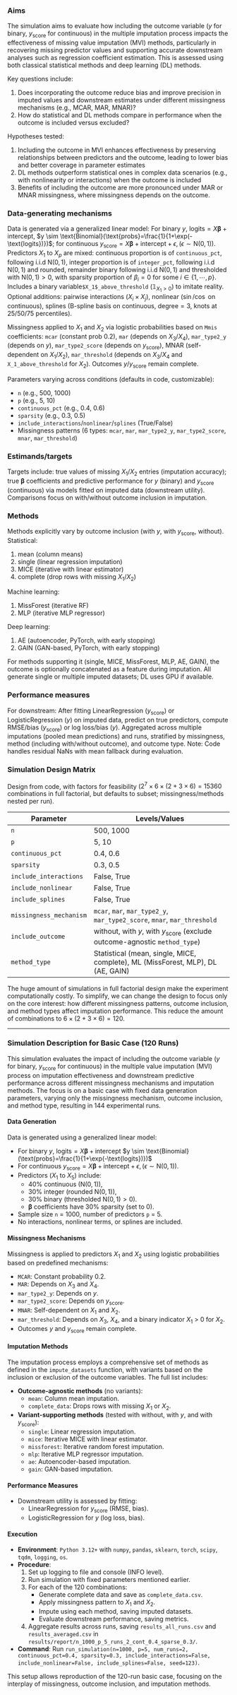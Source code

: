 ### Aims
The simulation aims to evaluate how including the outcome variable ($y$ for binary, $y_\text{score}$ for continuous) in the multiple imputation process impacts the effectiveness of missing value imputation (MVI) methods, particularly in recovering missing predictor values and supporting accurate downstream analyses such as regression coefficient estimation. This is assessed using both classical statistical methods and deep learning (DL) methods.

Key questions include:
1. Does incorporating the outcome reduce bias and improve precision in imputed values and downstream estimates under different missingness mechanisms (e.g., MCAR, MAR, MNAR)?
2. How do statistical and DL methods compare in performance when the outcome is included versus excluded?

Hypotheses tested:
1. Including the outcome in MVI enhances effectiveness by preserving relationships between predictors and the outcome, leading to lower bias and better coverage in parameter estimates
2. DL methods outperform statistical ones in complex data scenarios (e.g., with nonlinearity or interactions) when the outcome is included
3. Benefits of including the outcome are more pronounced under MAR or MNAR missingness, where missingness depends on the outcome.

### Data-generating mechanisms
Data is generated via a generalized linear model: For binary $y$, $\text{logits} = X\boldsymbol{\beta}+\text{intercept}$, $y \sim \text{Binomial}(\text{probs}=\frac{1}{1+\exp(-\text{logits})})$; for continuous $y_\text{score} = X\boldsymbol{\beta} + \text{intercept} + \epsilon, (\epsilon \sim \text{N}(0,1))$. Predictors $X_1$ to $X_p$ are mixed: continuous proportion is of `continuous_pct`, following i.i.d $\text{N}(0,1)$, integer proportion is of `integer_pct`, following i.i.d $\text{N}(0,1)$ and rounded, remainder binary following i.i.d $\text{N}(0,1)$ and thresholded with $\text{N}(0,1)>0$, with sparsity proportion of $\beta_i=0$ for some $i\in\{1,\cdots, p\}$. Includes a binary variable`$X_1$_above_threshold` ($\mathbb{1}_{X_1>0}$) to imitate reality. Optional additions: pairwise interactions ($X_i \times X_j$), nonlinear ($\sin$/$\cos$ on continuous), splines (B-spline basis on continuous, degree$=3$, knots at $25/50/75$ percentiles).

Missingness applied to $X_1$ and $X_2$ via logistic probabilities based on `Mmis` coefficients: `mcar` (constant prob $0.2$), `mar` (depends on $X_3$/$X_4$), `mar_type2_y` (depends on $y$), `mar_type2_score` (depends on $y_\text{score}$), MNAR (self-dependent on $X_1$/$X_2$), `mar_threshold` (depends on $X_3$/$X_4$ and `X_1_above_threshold` for $X_2$). Outcomes $y$/$y_\text{score}$ remain complete.

Parameters varying across conditions (defaults in code, customizable):
- `n` (e.g., $500$, $1000$)
- `p` (e.g., $5$, $10$)
- `continuous_pct` (e.g., $0.4$, $0.6$)
- `sparsity` (e.g., $0.3$, $0.5$)
- `include_interactions`/`nonlinear`/`splines` (True/False)
- Missingness patterns (6 types: `mcar`, `mar`, `mar_type2_y`, `mar_type2_score`, `mnar`, `mar_threshold`)

### Estimands/targets
Targets include: true values of missing $X_1$/$X_2$ entries (imputation accuracy); true $\boldsymbol{\beta}$ coefficients and predictive performance for $y$ (binary) and $y_\text{score}$ (continuous) via models fitted on imputed data (downstream utility). Comparisons focus on with/without outcome inclusion in imputation.

### Methods
Methods explicitly vary by outcome inclusion (with $y$, with $y_\text{score}$, without).
Statistical:
1. mean (column means)
2. single (linear regression imputation)
3. MICE (iterative with linear estimator)
4. complete (drop rows with missing $X_1$/$X_2$)

Machine learning:
1. MissForest (iterative RF)
2. MLP (iterative MLP regressor)

Deep learning:
1. AE (autoencoder, PyTorch, with early stopping)
2. GAIN (GAN-based, PyTorch, with early stopping)

For methods supporting it (single, MICE, MissForest, MLP, AE, GAIN), the outcome is optionally concatenated as a feature during imputation. All generate single or multiple imputed datasets; DL uses GPU if available.

### Performance measures
For downstream: After fitting LinearRegression ($y_\text{score}$) or LogisticRegression ($y$) on imputed data, predict on true predictors, compute RMSE/bias ($y_\text{score}$) or log loss/bias ($y$). Aggregated across multiple imputations (pooled mean predictions) and runs, stratified by missingness, method (including with/without outcome), and outcome type. Note: Code handles residual NaNs with mean fallback during evaluation.

### Simulation Design Matrix
Design from code, with factors for feasibility ($2^7\times6\times (2+3\times6)=15360$ combinations in full factorial, but defaults to subset; missingness/methods nested per run).

| Parameter               | Levels/Values                                                                     |
| ----------------------- | --------------------------------------------------------------------------------- |
| `n`                     | 500, 1000                                                                         |
| `p`                     | 5, 10                                                                             |
| `continuous_pct`        | 0.4, 0.6                                                                          |
| `sparsity`              | 0.3, 0.5                                                                          |
| `include_interactions`  | False, True                                                                       |
| `include_nonlinear`     | False, True                                                                       |
| `include_splines`       | False, True                                                                       |
| `missingness_mechanism` | `mcar`, `mar`, `mar_type2_y`, `mar_type2_score`, `mnar`, `mar_threshold`          |
| `include_outcome`       | without, with $y$, with $y_\text{score}$ (exclude outcome-agnostic `method_type`) |
| `method_type`           | Statistical (mean, single, MICE, complete), ML (MissForest, MLP), DL (AE, GAIN)   |
The huge amount of simulations in full factorial design make the experiment computationally costly. To simplify, we can change the design to focus only on the core interest: how different missingness patterns, outcome inclusion, and method types affect imputation performance. This reduce the amount of combinations to $6\times (2+3\times6) =120$.

-----
### Simulation Description for Basic Case (120 Runs)
This simulation evaluates the impact of including the outcome variable ($y$ for binary, $y_\text{score}$ for continuous) in the multiple value imputation (MVI) process on imputation effectiveness and downstream predictive performance across different missingness mechanisms and imputation methods. The focus is on a basic case with fixed data generation parameters, varying only the missingness mechanism, outcome inclusion, and method type, resulting in 144 experimental runs.

#### Data Generation
Data is generated using a generalized linear model:
- For binary $y$, $\text{logits} = X\boldsymbol{\beta}+\text{intercept}$ $y \sim \text{Binomial}(\text{probs}=\frac{1}{1+\exp(-\text{logits})})$
- For continuous $y_\text{score} = X\boldsymbol{\beta} + \text{intercept} + \epsilon, (\epsilon \sim \text{N}(0,1))$.
- Predictors ($X_1$ to $X_5$) include:
  - 40% continuous ($\text{N}(0,1)$),
  - 30% integer (rounded $\text{N}(0,1)$),
  - 30% binary (thresholded $\text{N}(0,1)>0$).
  - $\boldsymbol{\beta}$ coefficients have 30% sparsity (set to $0$).
- Sample size `n` = 1000, number of predictors `p` = 5.
- No interactions, nonlinear terms, or splines are included.

#### Missingness Mechanisms
Missingness is applied to predictors $X_1$ and $X_2$ using logistic probabilities based on predefined mechanisms:
- `MCAR`: Constant probability 0.2.
- `MAR`: Depends on $X_3$ and $X_4$.
- `mar_type2_y`: Depends on $y$.
- `mar_type2_score`: Depends on $y_\text{score}$.
- `MNAR`: Self-dependent on $X_1$ and $X_2$.
- `mar_threshold`: Depends on $X_3$, $X_4$, and a binary indicator $X_1$ > 0 for $X_2$.
- Outcomes $y$ and $y_\text{score}$ remain complete.

#### Imputation Methods
The imputation process employs a comprehensive set of methods as defined in the `impute_datasets` function, with variants based on the inclusion or exclusion of the outcome variables. The full list includes:
- **Outcome-agnostic methods** (no variants):
	- `mean`: Column mean imputation.
	- `complete_data`: Drops rows with missing $X_1$​ or $X_2$​.
- **Variant-supporting methods** (tested with without, with $y$, and with $y_\text{score}$):
    - `single`: Linear regression imputation.
    - `mice`: Iterative MICE with linear estimator.
    - `missforest`: Iterative random forest imputation.
    - `mlp`: Iterative MLP regressor imputation.
    - `ae`: Autoencoder-based imputation.
    - `gain`: GAN-based imputation.

#### Performance Measures
- Downstream utility is assessed by fitting:
  - LinearRegression for $y_\text{score}$ (RMSE, bias).
  - LogisticRegression for $y$ (log loss, bias).

#### Execution
- **Environment**: `Python 3.12+` with `numpy`, `pandas`, `sklearn`, `torch`, `scipy`, `tqdm`, `logging`, `os`.
- **Procedure**:
  1. Set up logging to file and console (INFO level).
  2. Run simulation with fixed parameters mentioned earlier.
  3. For each of the 120 combinations:
     - Generate complete data and save as `complete_data.csv`.
     - Apply missingness pattern to $X_1$ and $X_2$.
     - Impute using each method, saving imputed datasets.
     - Evaluate downstream performance, saving metrics.
  4. Aggregate results across runs, saving `results_all_runs.csv` and `results_averaged.csv` in `results/report/n_1000_p_5_runs_2_cont_0.4_sparse_0.3/`.
- **Command**: Run `run_simulation(n=1000, p=5, num_runs=2, continuous_pct=0.4, sparsity=0.3, include_interactions=False, include_nonlinear=False, include_splines=False, seed=123)`.

This setup allows reproduction of the 120-run basic case, focusing on the interplay of missingness, outcome inclusion, and imputation methods.